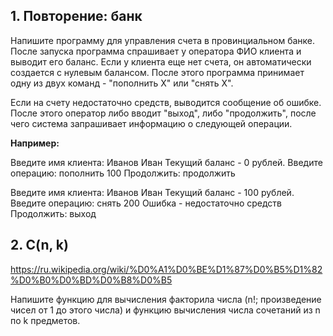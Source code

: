 ## 1. Повторение: банк

Напишите программу для управления счета в провинциальном банке. После запуска программа спрашивает у оператора ФИО клиента и выводит его баланс. Если у клиента еще нет счета, он автоматически создается с нулевым балансом. После этого программа принимает одну из двух команд - "пополнить X" или "снять X".

Если на счету недостаточно средств, выводится сообщение об ошибке. После этого оператор либо вводит "выход", либо "продолжить", после чего система запрашивает информацию о следующей операции.

**Например:**

Введите имя клиента: Иванов Иван
Текущий баланс - 0 рублей.
Введите операцию: пополнить 100
Продолжить: продолжить

Введите имя клиента: Иванов Иван
Текущий баланс - 100 рублей.
Введите операцию: снять 200
Ошибка - недостаточно средств
Продолжить: выход

## 2. C(n, k)

https://ru.wikipedia.org/wiki/%D0%A1%D0%BE%D1%87%D0%B5%D1%82%D0%B0%D0%BD%D0%B8%D0%B5

Напишите функцию для вычисления факторила числа (n!; произведение чисел от 1 до этого числа) и функцию вычисления числа сочетаний из n по k предметов.
